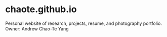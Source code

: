 chaote.github.io
================

Personal website of research, projects, resume, and photography portfolio.
Owner: Andrew Chao-Te Yang
